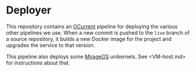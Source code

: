 # Deployer

This repository contains an [OCurrent][] pipeline for deploying the
various other pipelines we use. When a new commit is pushed to the
`live` branch of a source repository, it builds a new Docker image
for the project and upgrades the service to that version.

This pipeline also deploys some [MirageOS][] unikernels.
See <VM-host.md> for instructions about that.

[OCurrent]: https://github.com/ocurrent/ocurrent
[MirageOS]: https://mirage.io/
